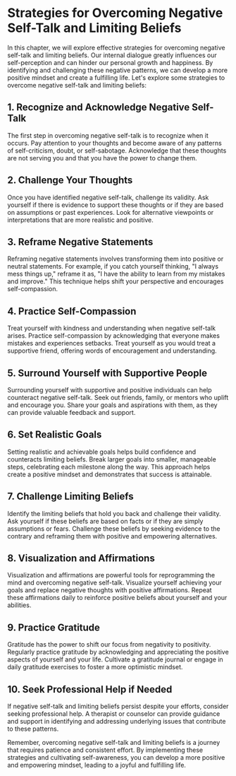 Strategies for Overcoming Negative Self-Talk and Limiting Beliefs
==========================================================================

In this chapter, we will explore effective strategies for overcoming negative self-talk and limiting beliefs. Our internal dialogue greatly influences our self-perception and can hinder our personal growth and happiness. By identifying and challenging these negative patterns, we can develop a more positive mindset and create a fulfilling life. Let's explore some strategies to overcome negative self-talk and limiting beliefs:

**1. Recognize and Acknowledge Negative Self-Talk**
---------------------------------------------------

The first step in overcoming negative self-talk is to recognize when it occurs. Pay attention to your thoughts and become aware of any patterns of self-criticism, doubt, or self-sabotage. Acknowledge that these thoughts are not serving you and that you have the power to change them.

**2. Challenge Your Thoughts**
------------------------------

Once you have identified negative self-talk, challenge its validity. Ask yourself if there is evidence to support these thoughts or if they are based on assumptions or past experiences. Look for alternative viewpoints or interpretations that are more realistic and positive.

**3. Reframe Negative Statements**
----------------------------------

Reframing negative statements involves transforming them into positive or neutral statements. For example, if you catch yourself thinking, "I always mess things up," reframe it as, "I have the ability to learn from my mistakes and improve." This technique helps shift your perspective and encourages self-compassion.

**4. Practice Self-Compassion**
-------------------------------

Treat yourself with kindness and understanding when negative self-talk arises. Practice self-compassion by acknowledging that everyone makes mistakes and experiences setbacks. Treat yourself as you would treat a supportive friend, offering words of encouragement and understanding.

**5. Surround Yourself with Supportive People**
-----------------------------------------------

Surrounding yourself with supportive and positive individuals can help counteract negative self-talk. Seek out friends, family, or mentors who uplift and encourage you. Share your goals and aspirations with them, as they can provide valuable feedback and support.

**6. Set Realistic Goals**
--------------------------

Setting realistic and achievable goals helps build confidence and counteracts limiting beliefs. Break larger goals into smaller, manageable steps, celebrating each milestone along the way. This approach helps create a positive mindset and demonstrates that success is attainable.

**7. Challenge Limiting Beliefs**
---------------------------------

Identify the limiting beliefs that hold you back and challenge their validity. Ask yourself if these beliefs are based on facts or if they are simply assumptions or fears. Challenge these beliefs by seeking evidence to the contrary and reframing them with positive and empowering alternatives.

**8. Visualization and Affirmations**
-------------------------------------

Visualization and affirmations are powerful tools for reprogramming the mind and overcoming negative self-talk. Visualize yourself achieving your goals and replace negative thoughts with positive affirmations. Repeat these affirmations daily to reinforce positive beliefs about yourself and your abilities.

**9. Practice Gratitude**
-------------------------

Gratitude has the power to shift our focus from negativity to positivity. Regularly practice gratitude by acknowledging and appreciating the positive aspects of yourself and your life. Cultivate a gratitude journal or engage in daily gratitude exercises to foster a more optimistic mindset.

**10. Seek Professional Help if Needed**
----------------------------------------

If negative self-talk and limiting beliefs persist despite your efforts, consider seeking professional help. A therapist or counselor can provide guidance and support in identifying and addressing underlying issues that contribute to these patterns.

Remember, overcoming negative self-talk and limiting beliefs is a journey that requires patience and consistent effort. By implementing these strategies and cultivating self-awareness, you can develop a more positive and empowering mindset, leading to a joyful and fulfilling life.
